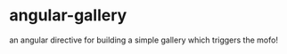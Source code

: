 angular-gallery
===============

an angular directive for building a simple gallery which triggers the mofo!
